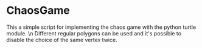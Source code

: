 # ChaosGame
This a simple script for implementing the chaos game with the python turtle module. \n
Different regular polygons can be used and it's possible to disable the choice of the same vertex twice.
